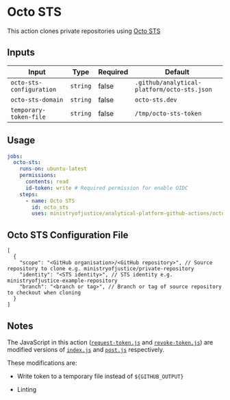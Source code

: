 # Octo STS

This action clones private repositories using [Octo STS](https://github.com/apps/octo-sts)

## Inputs

| Input                    | Type     | Required | Default                                     |
| ------------------------ | -------- | -------- | ------------------------------------------- |
| `octo-sts-configuration` | `string` | false    | `.github/analytical-platform/octo-sts.json` |
| `octo-sts-domain`        | `string` | false    | `octo-sts.dev`                              |
| `temporary-token-file`   | `string` | false    | `/tmp/octo-sts-token`                       |

## Usage

```yaml
jobs:
  octo-sts:
    runs-on: ubuntu-latest
    permissions:
      contents: read
      id-token: write # Required permission for enable OIDC
    steps:
      - name: Octo STS
        id: octo_sts
        uses: ministryofjustice/analytical-platform-github-actions/octo-sts@<commit SHA> # <version>
```

## Octo STS Configuration File

```jsonc
[
  {
    "scope": "<GitHub organisation>/<GitHub repository>", // Source repository to clone e.g. ministryofjustice/private-repository
    "identity": "<STS identity>", // STS identity e.g. ministryofjustice-example-repository
    "branch": "<branch or tag>", // Branch or tag of source repository to checkout when cloning
  }
]
```

## Notes

The JavaScript in this action ([`request-token.js`](/octo-sts/request-token.js) and [`revoke-token.js`](/octo-sts/revoke-token.js)) are modified versions of [`index.js`](https://github.com/octo-sts/action/blob/v1.0.0/index.js) and [`post.js`](https://github.com/octo-sts/action/blob/v1.0.0/post.js) respectively.

These modifications are:

 - Write token to a temporary file instead of `${GITHUB_OUTPUT}`

 - Linting
